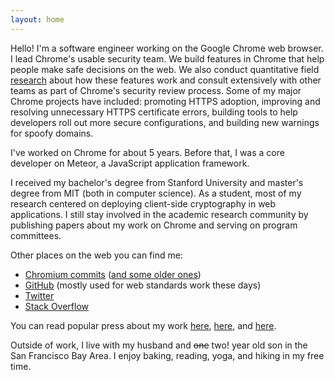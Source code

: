 ```yaml
---
layout: home
---
```


Hello! I'm a software engineer working on the Google Chrome web browser. I lead
Chrome's usable security team. We build features in Chrome that help people make
safe decisions on the web. We also conduct quantitative field
[research](publications.html) about how these features work and consult
extensively with other teams as part of Chrome's security review process. Some
of my major Chrome projects have included: promoting HTTPS adoption, improving
and resolving unnecessary HTTPS certificate errors, building tools to help
developers roll out more secure configurations, and building new warnings for
spoofy domains.

I've worked on Chrome for about 5 years. Before that, I was a core developer on
Meteor, a JavaScript application framework.

I received my bachelor's degree from Stanford University and master's degree
from MIT (both in computer science). As a student, most of my research centered
on deploying client-side cryptography in web applications. I still stay involved
in the academic research community by publishing papers about my work on Chrome
and serving on program committees.

Other places on the web you can find me:
* [Chromium commits](https://chromium-review.googlesource.com/q/owner:estark%2540chromium.org)
 ([and some older ones](https://codereview.chromium.org/search?closed=1&owner=estark%40chromium.org&reviewer=&cc=&repo_guid=&base=&project=&private=1&commit=1&created_before=&created_after=&modified_before=&modified_after=&order=&format=html&keys_only=False&with_messages=False&cursor=&limit=30))
* [GitHub](https://www.github.com/estark37/) (mostly used for web standards work these days)
* [Twitter](https://twitter.com/estark37/)
* [Stack Overflow](https://stackoverflow.com/users/1867669/emily)

You can read popular press about my work
[here](https://www.wired.com/story/google-chrome-kill-url-first-steps/),
[here](https://www.bbc.com/news/technology-47071518), and
[here](https://www.economist.com/science-and-technology/2015/07/30/the-big-bug-hunt).

Outside of work, I live with my husband and ~~one~~ two! year old son in the San
Francisco Bay Area. I enjoy baking, reading, yoga, and hiking in my free time.
